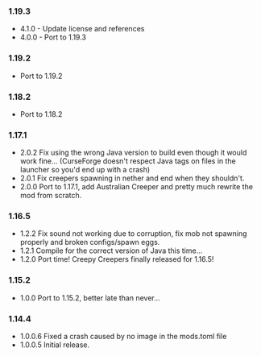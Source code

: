 ### 1.19.3
* 4.1.0 - Update license and references
* 4.0.0 - Port to 1.19.3

### 1.19.2
* Port to 1.19.2

### 1.18.2
* Port to 1.18.2

### 1.17.1
* 2.0.2 Fix using the wrong Java version to build even though it would work fine... (CurseForge doesn't respect Java tags on files in the launcher so you'd end up with a crash)
* 2.0.1 Fix creepers spawning in nether and end when they shouldn't.
* 2.0.0 Port to 1.17.1, add Australian Creeper and pretty much rewrite the mod from scratch.

### 1.16.5
* 1.2.2 Fix sound not working due to corruption, fix mob not spawning properly and broken configs/spawn eggs.
* 1.2.1 Compile for the correct version of Java this time...
* 1.2.0 Port time! Creepy Creepers finally released for 1.16.5!

### 1.15.2
* 1.0.0 Port to 1.15.2, better late than never...

### 1.14.4
* 1.0.0.6 Fixed a crash caused by no image in the mods.toml file
* 1.0.0.5 Initial release.
